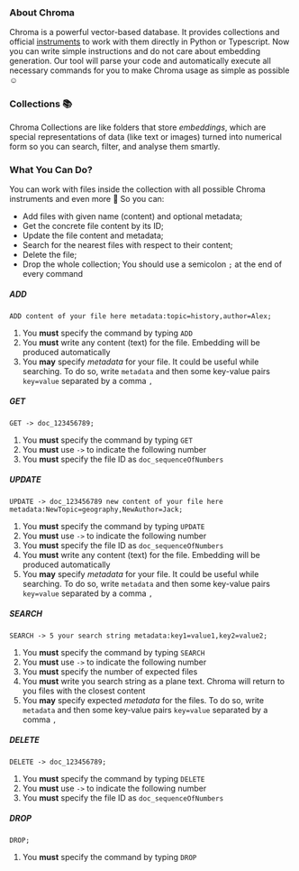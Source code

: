 ### About Chroma
Chroma is a powerful vector-based database. It provides collections and official [instruments](https://docs.trychroma.com/docs/collections/manage-collections) to work with them directly in Python or Typescript. Now you can write simple instructions and do not care about embedding generation. Our tool will parse your code and automatically execute all necessary commands for you to make Chroma usage as simple as possible ☺️

### Collections 📚
Chroma Collections are like folders that store *embeddings*, which are special representations of data (like text or images) turned into numerical form so you can search, filter, and analyse them smartly.

### What You Can Do?
You can work with files inside the collection with all possible Chroma instruments and even more 🤩 So you can:
- Add files with given name (content) and optional metadata;
- Get the concrete file content by its ID;
- Update the file content and metadata;
- Search for the nearest files with respect to their content;
- Delete the file;
- Drop the whole collection;
You should use a semicolon `;` at the end of every command

##### ADD
`ADD content of your file here metadata:topic=history,author=Alex;`
1. You **must** specify the command by typing `ADD`
2. You **must** write any content (text) for the file. Embedding will be produced automatically
3. You **may** specify *metadata* for your file. It could be useful while searching. To do so, write `metadata` and then some key-value pairs `key=value` separated by a comma `,`
##### GET
`GET -> doc_123456789;`
1. You **must** specify the command by typing `GET`
2. You **must** use `->` to indicate the following number
3. You **must** specify the file ID as `doc_sequenceOfNumbers`
##### UPDATE
`UPDATE -> doc_123456789 new content of your file here metadata:NewTopic=geography,NewAuthor=Jack;`
1. You **must** specify the command by typing `UPDATE`
2. You **must** use `->` to indicate the following number
3. You **must** specify the file ID as `doc_sequenceOfNumbers`
4. You **must** write any content (text) for the file. Embedding will be produced automatically
5. You **may** specify *metadata* for your file. It could be useful while searching. To do so, write `metadata` and then some key-value pairs `key=value` separated by a comma `,`
##### SEARCH
`SEARCH -> 5 your search string metadata:key1=value1,key2=value2;`
1. You **must** specify the command by typing `SEARCH`
2. You **must** use `->` to indicate the following number
3. You **must** specify the number of expected files
4. You **must** write you search string as a plane text. Chroma will return to you files with the closest content
5. You **may** specify expected *metadata* for the files. To do so, write `metadata` and then some key-value pairs `key=value` separated by a comma `,`
##### DELETE
`DELETE -> doc_123456789;`
1. You **must** specify the command by typing `DELETE`
2. You **must** use `->` to indicate the following number
3. You **must** specify the file ID as `doc_sequenceOfNumbers`
##### DROP
`DROP;`
1. You **must** specify the command by typing `DROP`  
